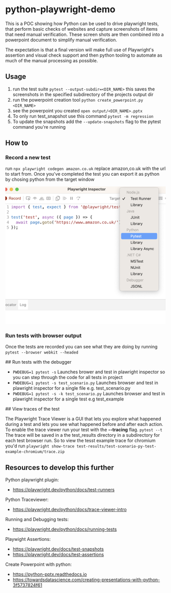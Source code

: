 # python-playwright-demo

This is a POC showing how Python can be used to drive playwright tests, that perform basic checks
of websites and capture screenshots of items that need manual verification. These screen shots are
then combined into a powerpoint document to simplify manual verification.

The expectation is that a final version will make full use of Playwright's assertion and visual check support and then python tooling to automate as much of the manual processing as possible.

## Usage

1. run the test suite `pytest --output-subdir=<DIR_NAME>` this saves the screenshots in the specified subdirectory of the projects output dir
2. run the powerpoint creation tool `python create_powerpoint.py <DIR_NAME>`
3. see the powerpoint you created `open output/<DIR_NAME>.pptx`
4. To only run test_snapshot use this command `pytest -m regression`
5. To update the snapshots add the `--update-snapshots` flag to the pytest command you're running

## How to

### Record a new test

run `npx playwright codegen amazon.co.uk` replace amazon,co.uk with the url to start from.
Once you've completed the test you can export it as python by chosing python from the target window

![target image](./assets/playwright-target.png)

### Run tests with browser output

Once the tests are recorded you can see what they are doing by running `pytest --browser webkit --headed`

## Run tests with the debugger

* `PWDEBUG=1 pytest -s` Launches brower and test in plawright inspector so you can step through the code for all tests in project 
* `PWDEBUG=1 pytest -s test_scenario.py` Launches browser and test in plawright inspector for a single file e.g. test_scenario.py
* `PWDEBUG=1 pytest -s -k test_scenario.py` Launches browser and test in plawright inspector for a single test e.g test_example


## View traces of the test

The Playwright Trace Viewer is a GUI that lets you explore what happened during a test and lets you see what happened before and after each action. To enable the trace viewer run your test with the __--tracing__ flag. `pytest --t` The trace will be saved in a the test_results directory in a subdirectory for each test browser run. So to view the tesst example trace for chromium you'd run `playwright show-trace test-results/test-scenario-py-test-example-chromium/trace.zip`

## Resources to develop this further

Python playwright plugin:
* https://playwright.dev/python/docs/test-runners

Python Traceviewer:
* https://playwright.dev/python/docs/trace-viewer-intro

Running and Debugging tests:
* https://playwright.dev/python/docs/running-tests

Playwight Assertions:
* https://playwright.dev/docs/test-snapshots
* https://playwright.dev/docs/test-assertions

Create Powerpoint with python:
* https://python-pptx.readthedocs.io
* https://towardsdatascience.com/creating-presentations-with-python-3f5737824f61
